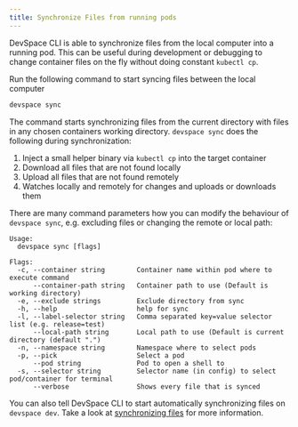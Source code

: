```yaml
---
title: Synchronize Files from running pods
---
```


DevSpace CLI is able to synchronize files from the local computer into a running pod. This can be useful during development or debugging to change container files on the fly without doing constant `kubectl cp`.  

Run the following command to start syncing files between the local computer
```bash
devspace sync
```

The command starts synchronizing files from the current directory with files in any chosen containers working directory. 
`devspace sync` does the following during synchronization:
1. Inject a small helper binary via `kubectl cp` into the target container
2. Download all files that are not found locally
3. Upload all files that are not found remotely
4. Watches locally and remotely for changes and uploads or downloads them

There are many command parameters how you can modify the behaviour of `devspace sync`, e.g. excluding files or changing the remote or local path:
```
Usage:
  devspace sync [flags]

Flags:
  -c, --container string        Container name within pod where to execute command
      --container-path string   Container path to use (Default is working directory)
  -e, --exclude strings         Exclude directory from sync
  -h, --help                    help for sync
  -l, --label-selector string   Comma separated key=value selector list (e.g. release=test)
      --local-path string       Local path to use (Default is current directory (default ".")
  -n, --namespace string        Namespace where to select pods
  -p, --pick                    Select a pod 
      --pod string              Pod to open a shell to
  -s, --selector string         Selector name (in config) to select pod/container for terminal
      --verbose                 Shows every file that is synced
```

You can also tell DevSpace CLI to start automatically synchronizing files on `devspace dev`. Take a look at [synchronizing files](/docs/development/synchronization) for more information.
